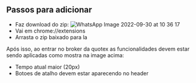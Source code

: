 ## Passos para adicionar
- Faz download do zip: 
![WhatsApp Image 2022-09-30 at 10 36 17](https://user-images.githubusercontent.com/35281966/193354609-14e8d16e-fb84-4928-95a8-9753668fe3d4.jpeg)
- Vai em chrome://extensions
- Arrasta o zip baixado para la

Após isso, ao entrar no broker da quotex as funcionalidades devem estar sendo aplicadas como mostra na image acima:

- Tempo atual maior (20px)
- Botoes de atalho devem estar aparecendo no header
